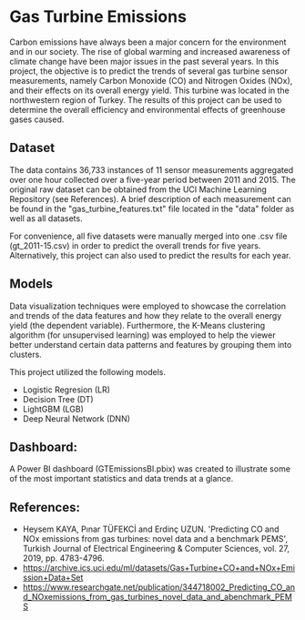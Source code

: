 # Gas Turbine Emissions

Carbon emissions have always been a major concern for the environment and in our society. The rise of global warming and increased awareness of climate change have been major issues in the past several years. In this project, the objective is to predict the trends of several gas turbine sensor measurements, namely Carbon Monoxide (CO) and Nitrogen Oxides (NOx), and their effects on its overall energy yield. This turbine was located in the northwestern region of Turkey. The results of this project can be used to determine the overall efficiency and environmental effects of greenhouse gases caused.

## Dataset

The data contains 36,733 instances of 11 sensor measurements aggregated over one hour collected over a five-year period between 2011 and 2015. The original raw dataset can be obtained from the UCI Machine Learning Repository (see References). A brief description of each measurement can be found in the "gas_turbine_features.txt" file located in the "data" folder as well as all datasets. 

For convenience, all five datasets were manually merged into one .csv file (gt_2011-15.csv) in order to predict the overall trends for five years. Alternatively, this project can also used to predict the results for each year.

## Models

Data visualization techniques were employed to showcase the correlation and trends of the data features and how they relate to the overall energy yield (the dependent variable). Furthermore, the K-Means clustering algorithm (for unsupervised learning) was employed to help the viewer better understand certain data patterns and features by grouping them into clusters.

This project utilized the following models.

- Logistic Regresion (LR)
- Decision Tree (DT)
- LightGBM (LGB)
- Deep Neural Network (DNN)

## Dashboard:

A Power BI dashboard (GTEmissionsBI.pbix) was created to illustrate some of the most important statistics and data trends  at a glance.

## References:

- Heysem KAYA, Pınar TÜFEKCİ and Erdinç UZUN. 'Predicting CO and NOx emissions from gas turbines: novel data and a benchmark PEMS', Turkish Journal of Electrical Engineering & Computer Sciences, vol. 27, 2019, pp. 4783-4796.
- https://archive.ics.uci.edu/ml/datasets/Gas+Turbine+CO+and+NOx+Emission+Data+Set
- https://www.researchgate.net/publication/344718002_Predicting_CO_and_NOxemissions_from_gas_turbines_novel_data_and_abenchmark_PEMS
